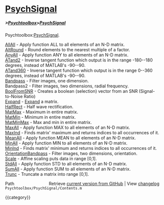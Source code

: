 # [PsychSignal](PsychSignal)
##### >[Psychtoolbox](Psychtoolbox)>[PsychSignal](PsychSignal)

Psychtoolbox:[PsychSignal](PsychSignal).  
  
  
  [AllAll](AllAll)               - Apply function ALL to all elements of an N-D matrix.  
  [AltRound](AltRound)             - Round elements to the nearest multiple of a factor.  
  [AnyAll](AnyAll)               - Apply function ANY to all elements of an N-D matrix.  
  [ATand2](ATand2)               - Inverse tangent function which output is in the range -180--180 degrees, instead of MATLAB's -90--90.  
  [ATand360](ATand360)             - Inverse tangent function which output is in the range 0--360 degrees, instead of MATLAB's -90--90.  
  [Bandpass](Bandpass)             - Filter images, one dimension.  
  Bandpass2            - Filter images, two dimensions, radial frequency.  
  [BoolFromSNR](BoolFromSNR)          - Creates a boolean (selection) vector from an SNR (Signal-to-Noise Ratio)  
  [Expand](Expand)               - [Expand](Expand) a matrix.  
  [HalfRect](HalfRect)             - Half wave rectification.  
  [MatMax](MatMax)               - Maximum in entire matrix.  
  [MatMin](MatMin)               - Minimum in entire matrix.  
  [MatMinMax](MatMinMax)            - Max and min in entire matrix.  
  [MaxAll](MaxAll)               - Apply function MAX to all elements of an N-D matrix.  
  [MaxInd](MaxInd)               - Finds matrix' maximum and returns indices to all occurrences of it.   
  [MeanAll](MeanAll)              - Apply function MEAN to all elements of an N-D matrix.  
  [MinAll](MinAll)               - Apply function MIN to all elements of an N-D matrix.  
  [MinInd](MinInd)               - Finds matrix' minimum and returns indices to all occurrences of it.   
  [OrientationBandpass](OrientationBandpass)  - Filter images, two dimensions, orientation.  
  [Scale](Scale)                - Affine scaling puts data in range [0,1].  
  [StdAll](StdAll)               - Apply function STD to all elements of an N-D matrix.  
  [SumAll](SumAll)               - Apply function SUM to all elements of an N-D matrix.  
  [Trunc](Trunc)                - Truncate a matrix into range [0,1].  




<div class="code_header" style="text-align:right;">
  <span style="float:left;">Path&nbsp;&nbsp;</span> <span class="counter">Retrieve <a href=
  "https://raw.github.com/Psychtoolbox-3/Psychtoolbox-3/beta/Psychtoolbox/PsychSignal/Contents.m">current version from GitHub</a> | View <a href=
  "https://github.com/Psychtoolbox-3/Psychtoolbox-3/commits/beta/Psychtoolbox/PsychSignal/Contents.m">changelog</a></span>
</div>
<div class="code">
  <code>Psychtoolbox/PsychSignal/Contents.m</code>
</div>

{{category}}
